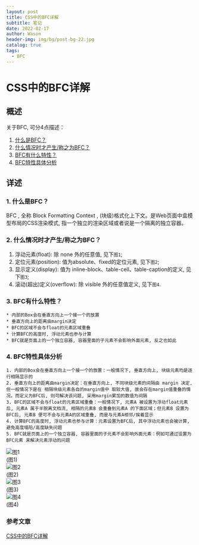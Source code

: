 ```yaml
---
layout: post
title: CSS中的BFC详解
subtitle: 笔记
date: 2022-02-17
author: Wason
header-img: img/bg/post-bg-22.jpg
catalog: true
tags:
  - BFC
---
```


# CSS中的BFC详解 #
## 概述 ##
关于BFC,  可分4点描述：
1. [什么是BFC？](#anc1)
2. [什么情况时才产生/称之为BFC？](#anc2)
3. [BFC有什么特性？ ](#anc3)
4. [BFC特性具体分析](#anc4)


## 详述 ##  
<a id='anc1'></a>  

### 1. 什么是BFC？ ###  
BFC , 全称 Block Formatting Context , (块级)格式化上下文。是Web页面中盒模型布局的CSS渲染模式, 指一个独立的渲染区域或者说是一个隔离的独立容器。  

<a id='anc2'></a>  

### 2. 什么情况时才产生/称之为BFC？ ###  
1. 浮动元素(float): 除 none 外的任意值, 见下`图1`;    
2. 定位元素(position): 值为absolute、fixed的定位元素, 见下`图2`;  
3. 显示定义(display): 值为 inline-block、table-cell、table-caption的定义, 见下`图3`;  
4. 滚动(超出)定义(overflow): 除 visible 外的任意值定义, 见下`图4`.  

<a id='anc3'></a>  

### 3. BFC有什么特性？ ###  
	* 内部的Box会在垂直方向上一个接一个的放置  
	* 垂直方向上的距离由margin决定   
	* BFC的区域不会与float的元素区域重叠  
	* 计算BFC的高度时, 浮动元素也参与计算  
	* BFC就是页面上的一个独立容器, 容器里面的子元素不会影响外面元素, 反之也如此   

<a id='anc4'></a>  

### 4. BFC特性具体分析 ###  
	1. 内部的Box会在垂直方向上一个接一个的放置：一般情况下, 垂直方向上, 块级元素均是逐行相隔显示的    
	2. 垂直方向上的距离由margin决定：在垂直方向上, 不同块级元素的间隔由 margin 决定, 但一般情况下是在 相隔块级元素各自的margin值中 取较大值, 故会存在margin值重叠的情况。而定义为BFC后, 则可解决该问题, 采用margin累加的数值为间隔   
	3. BFC的区域不会与float的元素区域重叠：一般情况下, 元素A 被设置为浮动float元素后, 元素A 属于半脱离文档流, 相隔的元素B 会重叠到元素A 的下面区域；但元素B 设置为BFC后, 元素B 便可不会与元素A的区域重叠, 而是与元素A相邻/挨着显示  
	4. 计算BFC的高度时, 浮动元素也参与计算：元素设置为BFC后, 其中浮动元素也会被计算, 避免高度塌陷/高度缺失问题  
	5. BFC就是页面上的一个独立容器, 容器里面的子元素不会影响外面元素：例如可通过设置为BFC元素 来解决元素浮动的问题  

![图1](/img/20220217/2022021701.png)    
(图1)  
![图2](/img/20220217/2022021702.png)    
(图2)  
![图3](/img/20220217/2022021703.png)    
(图3)  
![图4](/img/20220217/2022021704.png)    
(图4)  


### 参考文章 ###
[CSS中的BFC详解][1]  

[1]: https://www.jianshu.com/p/a1db45434bc5
